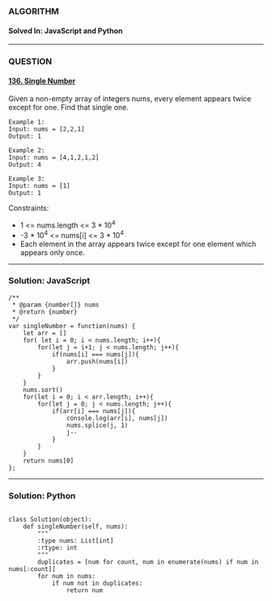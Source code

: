 ### ALGORITHM
#### Solved In: JavaScript and Python
-----
### QUESTION

#### [136. Single Number](https://leetcode.com/problems/single-number/)

Given a non-empty array of integers nums, every element appears twice except for one. Find that single one.
``` 
Example 1:
Input: nums = [2,2,1]
Output: 1

Example 2:
Input: nums = [4,1,2,1,2]
Output: 4

Example 3:
Input: nums = [1]
Output: 1

```

Constraints:

* 1 <= nums.length <= 3 * 10<sup>4</sup>
* -3 * 10<sup>4</sup> <= nums[i] <= 3 * 10<sup>4</sup>
* Each element in the array appears twice except for one element which appears only once.

-----

### Solution: JavaScript

```
/**
 * @param {number[]} nums
 * @return {number}
 */
var singleNumber = function(nums) {
    let arr = []
    for( let i = 0; i < nums.length; i++){
        for(let j = i+1; j < nums.length; j++){
            if(nums[i] === nums[j]){
                arr.push(nums[i])
            }
        }
    }
    nums.sort()
    for(let i = 0; i < arr.length; i++){
        for(let j = 0; j < nums.length; j++){
            if(arr[i] === nums[j]){
                console.log(arr[i], nums[j])
                nums.splice(j, 1)
                j--
            }
        }
    }
    return nums[0]
};

```

-----

### Solution: Python

```

class Solution(object):
    def singleNumber(self, nums):
        """
        :type nums: List[int]
        :rtype: int
        """
        duplicates = [num for count, num in enumerate(nums) if num in nums[:count]]
        for num in nums:
            if num not in duplicates:
                return num
        
```
